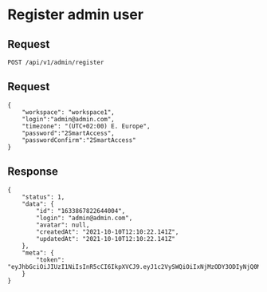# Register admin user

## Request
    POST /api/v1/admin/register

## Request
```JSON5
{
    "workspace": "workspace1",
	"login":"admin@admin.com",
    "timezone": "(UTC+02:00) E. Europe",
	"password":"2SmartAccess",
	"passwordConfirm":"2SmartAccess"
}
```

## Response

```JSON5
{
    "status": 1,
    "data": {
        "id": "1633867822644004",
        "login": "admin@admin.com",
        "avatar": null,
        "createdAt": "2021-10-10T12:10:22.141Z",
        "updatedAt": "2021-10-10T12:10:22.141Z"
    },
    "meta": {
        "token": "eyJhbGciOiJIUzI1NiIsInR5cCI6IkpXVCJ9.eyJ1c2VySWQiOiIxNjMzODY3ODIyNjQ0MDA0IiwiaWF0IjoxNjMzODY3ODIyfQ.ChJISdQCOtLmH6zZ69uIl7MEXNfV0ZksRnEph6qTQzQ"
    }
}
```